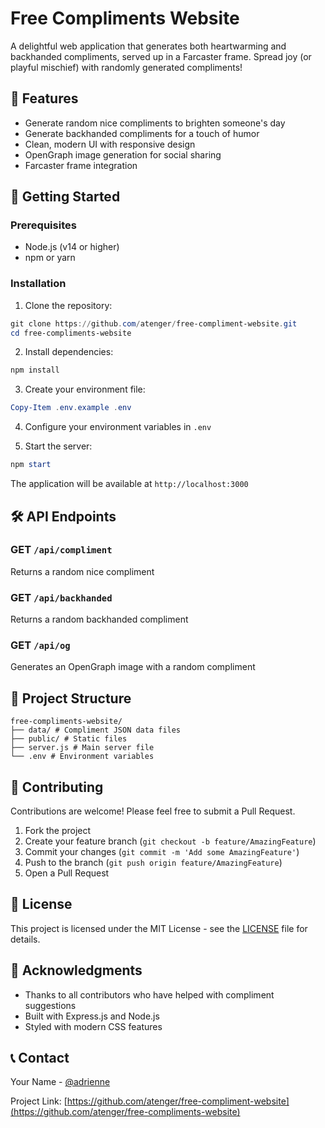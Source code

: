 # Free Compliments Website

A delightful web application that generates both heartwarming and backhanded compliments, served up in a Farcaster frame. Spread joy (or playful mischief) with randomly generated compliments!

## 🌟 Features

- Generate random nice compliments to brighten someone's day
- Generate backhanded compliments for a touch of humor
- Clean, modern UI with responsive design
- OpenGraph image generation for social sharing
- Farcaster frame integration

## 🚀 Getting Started

### Prerequisites

- Node.js (v14 or higher)
- npm or yarn

### Installation

1. Clone the repository:

```powershell
git clone https://github.com/atenger/free-compliment-website.git
cd free-compliments-website
```

2. Install dependencies:

```powershell
npm install
```

3. Create your environment file:

```powershell
Copy-Item .env.example .env
```

4. Configure your environment variables in `.env`

5. Start the server:

```powershell
npm start
```

The application will be available at `http://localhost:3000`

## 🛠️ API Endpoints

### GET `/api/compliment`

Returns a random nice compliment

### GET `/api/backhanded`

Returns a random backhanded compliment

### GET `/api/og`

Generates an OpenGraph image with a random compliment

## 🧱 Project Structure

```
free-compliments-website/
├── data/ # Compliment JSON data files
├── public/ # Static files
├── server.js # Main server file
└── .env # Environment variables

```

## 🤝 Contributing

Contributions are welcome! Please feel free to submit a Pull Request.

1. Fork the project
2. Create your feature branch (`git checkout -b feature/AmazingFeature`)
3. Commit your changes (`git commit -m 'Add some AmazingFeature'`)
4. Push to the branch (`git push origin feature/AmazingFeature`)
5. Open a Pull Request

## 📝 License

This project is licensed under the MIT License - see the [LICENSE](LICENSE) file for details.

## 🙏 Acknowledgments

- Thanks to all contributors who have helped with compliment suggestions
- Built with Express.js and Node.js
- Styled with modern CSS features

## 📞 Contact

Your Name - [@adrienne](https://warpcast.com/adrienne)

Project Link: [https://github.com/atenger/free-compliment-website](https://github.com/atenger/free-compliments-website)
